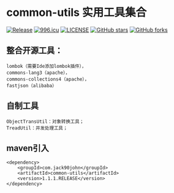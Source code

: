 # common-utils 实用工具集合

[![Release](https://img.shields.io/badge/release-v1.1.1.RELEASE-blue.svg)](https://github.com/halx99/yasio/releases)
[![996.icu](https://img.shields.io/badge/link-996.icu-red.svg?style=flat-square)](https://996.icu)
[![LICENSE](https://img.shields.io/badge/license-Anti%20996-blue.svg?style=flat-square)](https://github.com/996icu/996.ICU/blob/master/LICENSE)
[![GitHub stars](https://img.shields.io/github/stars/jack90john/rabbitMQ_client.svg?label=Stars)](https://github.com/jack90john/common-utils)
[![GitHub forks](https://img.shields.io/github/forks/jack90john/rabbitMQ_client.svg?label=Fork)](https://github.com/jack90john/common-utils)


## 整合开源工具：

    lombok（需要Ide添加lombok插件），
    commons-lang3（apache），
    commons-collections4（apache），
    fastjson（alibaba）

## 自制工具

    ObjectTransUtil：对象转换工具；
    TreadUtil：并发处理工具；

## maven引入

    <dependency>
        <groupId>com.jack90john</groupId>
        <artifactId>common-utils</artifactId>
        <version>1.1.1.RELEASE</version>
    </dependency>
